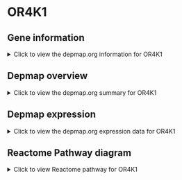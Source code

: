 <h1>OR4K1</h1>

<h2>Gene information</h2>
<details>
  <summary>Click to view the depmap.org information for OR4K1</summary>
  <iframe src="https://depmap.org/portal/gene/OR4K1?tab=about" style="border:none;width:100%;height:800px"></iframe>
</details>

<h2>Depmap overview</h2>
<details>
  <summary>Click to view the depmap.org summary for OR4K1</summary>
  <iframe src="https://depmap.org/portal/gene/OR4K1?tab=overview" style="border:none;width:100%;height:800px"></iframe>
</details>

<h2>Depmap expression</h2>
<details>
  <summary>Click to view the depmap.org expression data for OR4K1</summary>
  <iframe src="https://depmap.org/portal/gene/OR4K1?tab=characterization" style="border:none;width:100%;height:800px"></iframe>
</details>



<h2>Reactome Pathway diagram</h2>
<details>
  <summary>Click to view Reactome pathway for OR4K1</summary>
  <p>Olfactory Signaling Pathway</p>
  <iframe src="https://reactome.org/PathwayBrowser/#/R-HSA-381753" style="border:none;width:100%;height:800px"></iframe>
</details>



